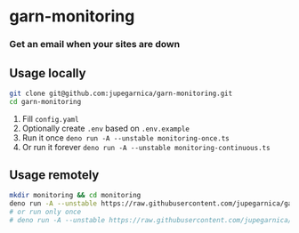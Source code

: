 # garn-monitoring
### Get an email when your sites are down

## Usage locally

```sh
git clone git@github.com:jupegarnica/garn-monitoring.git
cd garn-monitoring
```

1. Fill `config.yaml`
2. Optionally create `.env` based on `.env.example`
3. Run it once `deno run -A --unstable monitoring-once.ts`
4. Or run it forever `deno run -A --unstable monitoring-continuous.ts`


## Usage remotely

```sh
mkdir monitoring && cd monitoring
deno run -A --unstable https://raw.githubusercontent.com/jupegarnica/garn-monitoring/master/monitoring-continuous.ts
# or run only once
# deno run -A --unstable https://raw.githubusercontent.com/jupegarnica/garn-monitoring/master/monitoring-once.ts
```
